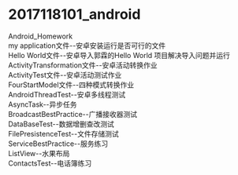 # 2017118101_android
Android_Homework<br>
my application文件--安卓安装运行是否可行的文件<br>
Hello World文件--安卓导入郭霖的Hello World 项目解决导入问题并运行<br>
ActivityTransformation文件--安卓活动转换作业<br>
ActivityTest文件--安卓活动测试作业<br>
FourStartModel文件--四种模式转换作业<br>
AndroidThreadTest--安卓多线程测试<br>
AsyncTask--异步任务<br>
BroadcastBestPractice--广播接收器测试<br>
DataBaseTest--数据增删查改测试<br>
FilePresistenceTest--文件存储测试<br>
ServiceBestPractice--服务练习<br>
ListView--水果布局<br>
ContactsTest--电话簿练习
